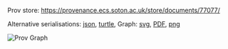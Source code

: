 
Prov store: https://provenance.ecs.soton.ac.uk/store/documents/77077/
	
Alternative serialisations: [json](https://provenance.ecs.soton.ac.uk/store/documents/77077.json), [turtle](https://provenance.ecs.soton.ac.uk/store/documents/77077.ttl), 
Graph: [svg](https://provenance.ecs.soton.ac.uk/store/documents/77077.svg), [PDF](https://provenance.ecs.soton.ac.uk/store/documents/77077.pdf), [png](https://provenance.ecs.soton.ac.uk/store/documents/77077.png)

![Prov Graph](https://provenance.ecs.soton.ac.uk/store/documents/77077.png)

		
